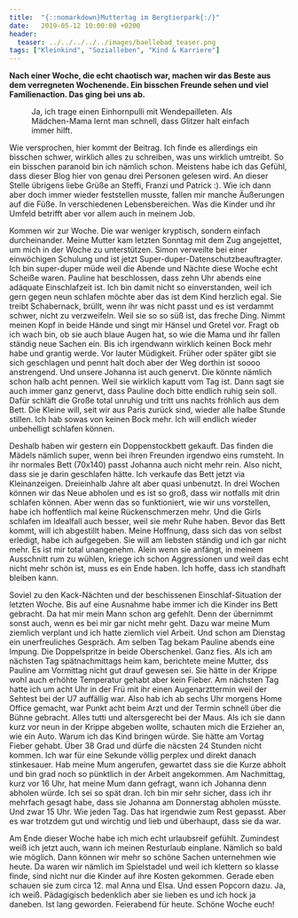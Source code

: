 ```yaml
---
title:  "{::nomarkdown}Muttertag im Bergtierpark{:/}"
date:   2019-05-12 10:00:00 +0200
header:
  teaser: ../../../../../images/baellebad_teaser.png
tags: ["Kleinkind", "Sozialleben", "Kind & Karriere"]
---
```


**Nach einer Woche, die echt chaotisch war, machen wir das Beste aus dem verregneten Wochenende. Ein bisschen Freunde sehen und viel Familienaction. Das ging bei uns ab.**

<figure>
  <img src="../../../../../images/baellebad.png" alt="">
  <figcaption>Ja, ich trage einen Einhornpulli mit Wendepailleten. Als Mädchen-Mama lernt man schnell, dass Glitzer halt einfach immer hilft.</figcaption>
</figure>

Wie versprochen, hier kommt der Beitrag. Ich finde es allerdings ein bisschen schwer, wirklich alles zu schreiben, was uns wirklich umtreibt. So ein bisschen paranoid bin ich nämlich schon. Meistens habe ich das Gefühl, dass dieser Blog hier von genau drei Personen gelesen wird. An dieser Stelle übrigens liebe Grüße an Steffi, Franzi und Patrick :). Wie ich dann aber doch immer wieder feststellen musste, fallen mir manche Äußerungen auf die Füße. In verschiedenen Lebensbereichen. Was die Kinder und ihr Umfeld betrifft aber vor allem auch in meinem Job. 

Kommen wir zur Woche. Die war weniger kryptisch, sondern einfach durcheinander. Meine Mutter kam letzten Sonntag mit dem Zug angejettet, um mich in der Woche zu unterstützen. Simon verweilte bei einer einwöchigen Schulung und ist jetzt Super-duper-Datenschutzbeauftragter. Ich bin super-duper müde weil die Abende und Nächte diese Woche echt Scheiße waren. Pauline hat beschlossen, dass zehn Uhr abends eine adäquate Einschlafzeit ist. Ich bin damit nicht so einverstanden, weil ich gern gegen neun schlafen möchte aber das ist dem Kind herzlich egal. Sie treibt Schabernack, brüllt, wenn ihr was nicht passt und es ist verdammt schwer, nicht zu verzweifeln. Weil sie so so süß ist, das freche Ding. Nimmt meinen Kopf in beide Hände und singt mir Hänsel und Gretel vor. Fragt ob ich wach bin, ob sie auch blaue Augen hat, so wie die Mama und ihr fallen ständig neue Sachen ein. Bis ich irgendwann wirklich keinen Bock mehr habe und grantig werde. Vor lauter Müdigkeit. Früher oder später gibt sie sich geschlagen und pennt halt doch aber der Weg dorthin ist soooo anstrengend. Und unsere Johanna ist auch genervt. Die könnte nämlich schon halb acht pennen. Weil sie wirklich kaputt vom Tag ist. Dann sagt sie auch immer ganz genervt, dass Pauline doch bitte endlich ruhig sein soll. Dafür schläft die Große total unruhig und tritt uns nachts fröhlich aus dem Bett. Die Kleine will, seit wir aus Paris zurück sind, wieder alle halbe Stunde stillen. Ich hab sowas von keinen Bock mehr. Ich will endlich wieder unbehelligt schlafen können. 

Deshalb haben wir gestern ein Doppenstockbett gekauft. Das finden die Mädels nämlich super, wenn bei ihren Freunden irgendwo eins rumsteht. In ihr normales Bett (70x140) passt Johanna auch nicht mehr rein. Also nicht, dass sie je darin geschlafen hätte. Ich verkaufe das Bett jetzt via Kleinanzeigen. Dreieinhalb Jahre alt aber quasi unbenutzt. In drei Wochen können wir das Neue abholen und es ist so groß, dass wir notfalls mit drin schlafen können. Aber wenn das so funktioniert, wie wir uns vorstellen, habe ich hoffentlich mal keine Rückenschmerzen mehr. Und die Girls schlafen im Idealfall auch besser, weil sie mehr Ruhe haben. Bevor das Bett kommt, will ich abgestillt haben. Meine Hoffnung, dass sich das von selbst erledigt, habe ich aufgegeben. Sie will am liebsten ständig und ich gar nicht mehr. Es ist mir total unangenehm. Alein wenn sie anfängt, in meinem Ausschnitt rum zu wühlen, kriege ich schon Aggressionen und weil das echt nicht mehr schön ist, muss es ein Ende haben. Ich hoffe, dass ich standhaft bleiben kann. 

Soviel zu den Kack-Nächten und der beschissenen Einschlaf-Situation der letzten Woche. Bis auf eine Ausnahme habe immer ich die Kinder ins Bett gebracht. Da hat mir mein Mann schon arg gefehlt. Denn der übernimmt sonst auch, wenn es bei mir gar nicht mehr geht. Dazu war meine Mum ziemlich verplant und ich hatte ziemlich viel Arbeit. Und schon am Dienstag ein unerfreuliches Gespräch. Am selben Tag bekam Pauline abends eine Impung. Die Doppelspritze in beide Oberschenkel. Ganz fies. Als ich am nächsten Tag spätnachmittags heim kam, berichtete meine Mutter, dss Pauline am Vormittag nicht gut drauf gewesen sei. Sie hätte in der Krippe wohl auch erhöhte Temperatur gehabt aber kein Fieber. Am nächsten Tag hatte ich um acht Uhr in der Frü mit ihr einen Augenarzttermin weil der Sehtest bei der U7 auffällig war. Also hab ich ab sechs Uhr morgens Home Office gemacht, war Punkt acht beim Arzt und der Termin schnell über die Bühne gebracht. Alles tutti und altersgerecht bei der Maus. Als ich sie dann kurz vor neun in der Krippe abgeben wollte, schauten mich die Erzieher an, wie ein Auto. Warum ich das Kind bringen würde. Sie hätte am Vortag Fieber gehabt. Über 38 Grad und dürfe die näcsten 24 Stunden nicht kommen. Ich war für eine Sekunde völlig perplex und direkt danach stinkesauer. Hab meine Mum angerufen, gewartet dass sie die Kurze abholt und bin grad noch so pünktlich in der Arbeit angekommen. Am Nachmittag, kurz vor 16 Uhr, hat meine Mum dann gefragt, wann ich Johanna denn abholen würde. Ich sei so spät dran. Ich bin mir sehr sicher, dass ich ihr mehrfach gesagt habe, dass sie Johanna am Donnerstag abholen müsste. Und zwar 15 Uhr. Wie jeden Tag. Das hat irgendwie zum Rest gepasst. Aber es war trotzdem gut und wirchtig und lieb und überhaupt, dass sie da war.

Am Ende dieser Woche habe ich mich echt urlaubsreif gefühlt. Zumindest weiß ich jetzt auch, wann ich meinen Resturlaub einplane. Nämlich so bald wie möglich. Dann können wir mehr so schöne Sachen unternehmen wie heute. Da waren wir nämlich im Spielstadel und weil ich klettern so klasse finde, sind nicht nur die Kinder auf ihre Kosten gekommen. Gerade eben schauen sie zum circa 12. mal Anna und Elsa. Und essen Popcorn dazu. Ja, ich weiß. Pädagigisch bedenklich aber sie lieben es und ich hock ja daneben. Ist lang geworden. Feierabend für heute. Schöne Woche euch!  


 








 















 












   






































